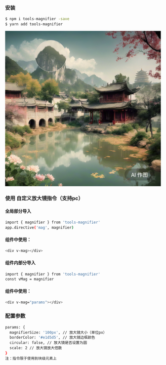 ### 安装
```bash
$ npm i tools-magnifier -save  
$ yarn add tools-magnifier
```

![加载失败](./magnifier.png)

### 使用 自定义放大镜指令（支持pc）
#### 全局部分导入  
```bash
import { magnifier } from 'tools-magnifier'
app.directive('mag', magnifier)
```
#### 组件中使用：
```bash
<div v-mag></div>
```
#### 组件内部分导入  
```bash
import { magnifier } from 'tools-magnifier'
const vMag = magnifier
```
#### 组件中使用：
```bash
<div v-mag="params"></div>
```

### 配置参数
```bash
params: {
  magnifierSize: '100px', // 放大镜大小（单位px）
  borderColor: '#e1d5d5', // 放大镜边框颜色
  circular: false, // 放大镜是否设置为圆
  scale: 2 // 放大镜放大倍数
}
注：指令限于使用到块级元素上
```
